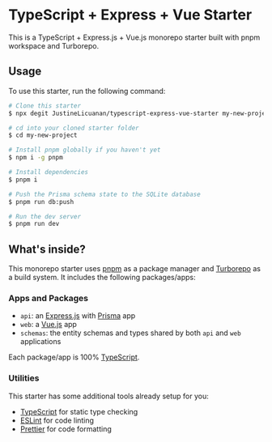 # TypeScript + Express + Vue Starter

This is a TypeScript + Express.js + Vue.js monorepo starter built with pnpm workspace and Turborepo.

## Usage

To use this starter, run the following command:

```bash
# Clone this starter
$ npx degit JustineLicuanan/typescript-express-vue-starter my-new-project

# cd into your cloned starter folder
$ cd my-new-project

# Install pnpm globally if you haven't yet
$ npm i -g pnpm

# Install dependencies
$ pnpm i

# Push the Prisma schema state to the SQLite database
$ pnpm run db:push

# Run the dev server
$ pnpm run dev
```

## What's inside?

This monorepo starter uses [pnpm](https://pnpm.io) as a package manager and [Turborepo](https://turbo.build/repo) as a build system. It includes the following packages/apps:

### Apps and Packages

-   `api`: an [Express.js](https://expressjs.com/) with [Prisma](https://www.prisma.io/) app
-   `web`: a [Vue.js](https://vuejs.org/) app
-   `schemas`: the entity schemas and types shared by both `api` and `web` applications

Each package/app is 100% [TypeScript](https://www.typescriptlang.org/).

### Utilities

This starter has some additional tools already setup for you:

-   [TypeScript](https://www.typescriptlang.org/) for static type checking
-   [ESLint](https://eslint.org/) for code linting
-   [Prettier](https://prettier.io) for code formatting
